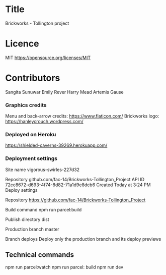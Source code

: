 # Title
Brickworks - Tollington project

# Licence
MIT https://opensource.org/licenses/MIT

# Contributors
Sangita Sunuwar
Emily Rever
Harry Mead
Artemis Gause

### Graphics credits
Menu and back-arrow credits: https://www.flaticon.com/
Brickworks logo: https://hanleycrouch.wordpress.com/


### Deployed on Heroku
https://shielded-caverns-39269.herokuapp.com/


### Deployment settings

Site name
    vigorous-swirles-227d32

Repository
   github.com/fac-14/Brickworks-Tollington_Project
API ID
    72cc8672-d693-4f74-8d82-71a1d9e8dcb6
Created
    Today at 3:24 PM
Deploy settings

Repository
    https://github.com/fac-14/Brickworks-Tollington_Project

Build command
    npm run parcel:build

Publish directory
    dist

Production branch
    master

Branch deploys
    Deploy only the production branch and its deploy previews


## Technical commands
npm run parcel:watch
npm run parcel: build
npm run dev
